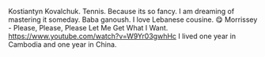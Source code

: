 Kostiantyn Kovalchuk.
Tennis. Because its so fancy. I am dreaming of mastering it someday.
Baba ganoush. I love Lebanese cousine. 😋
Morrissey - Please, Please, Please Let Me Get What I Want. https://www.youtube.com/watch?v=W9Yr03gwhHc
I lived one year in Cambodia and one year in China.